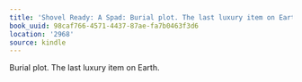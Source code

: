 ```yaml
---
title: 'Shovel Ready: A Spad: Burial plot. The last luxury item on Earth.'
book_uuid: 98caf766-4571-4437-87ae-fa7b0463f3d6
location: '2968'
source: kindle
---
```


Burial plot. The last luxury item on Earth.